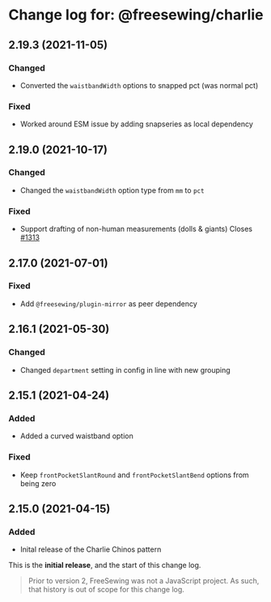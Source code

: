 # Change log for: @freesewing/charlie


## 2.19.3 (2021-11-05)

### Changed

 - Converted the `waistbandWidth` options to snapped pct (was normal pct)

### Fixed

 - Worked around ESM issue by adding snapseries as local dependency

## 2.19.0 (2021-10-17)

### Changed

 - Changed the `waistbandWidth` option type from `mm` to `pct`

### Fixed

 - Support drafting of non-human measurements (dolls & giants) Closes [#1313](https://github.com/freesewing/freesewing/issues/1313)

## 2.17.0 (2021-07-01)

### Fixed

 - Add `@freesewing/plugin-mirror` as peer dependency

## 2.16.1 (2021-05-30)

### Changed

 - Changed `department` setting in config in line with new grouping

## 2.15.1 (2021-04-24)

### Added

 - Added a curved waistband option

### Fixed

 - Keep `frontPocketSlantRound` and `frontPocketSlantBend` options from being zero

## 2.15.0 (2021-04-15)

### Added

 - Inital release of the Charlie Chinos pattern


This is the **initial release**, and the start of this change log.

> Prior to version 2, FreeSewing was not a JavaScript project.
> As such, that history is out of scope for this change log.


